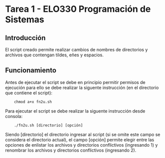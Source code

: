Tarea 1 - ELO330 Programación de Sistemas
===================

Introducción
-------
El script creado permite realizar cambios de nombres de directorios y archivos que contengan tildes, eñes y espacios.

Funcionamiento
------------------
Antes de ejecutar el script se debe en principio permitir permisos de ejecución para ello se debe realizar la siguente instrucción (en el directorio que contiene el script):

        chmod a+x fn2u.sh

Para ejecutar el script se debe realizar la siguente instrucción desde consola:

        ./fn2u.sh [directorio] [opción]
        
Siendo [directorio] el directorio ingresar al script (si se omite este campo se considera el directorio actual), el campo [opción] permite elegir entre las opciones de enlistar los archivos y directorios conflictivos (ingresando 1) y renombrar los archivos y directorios conflictivos (ingresando 2).

